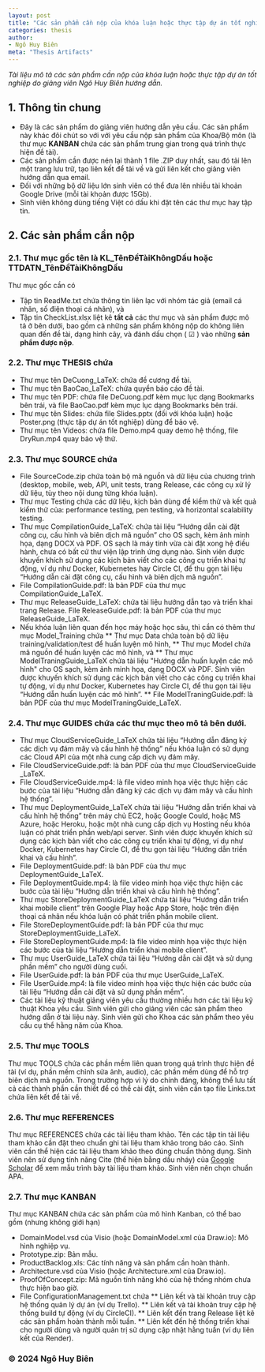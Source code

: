 ```yaml
---
layout: post
title: "Các sản phẩm cần nộp của khóa luận hoặc thực tập dự án tốt nghiệp"
categories: thesis
author:
- Ngô Huy Biên
meta: "Thesis Artifacts"
---
```

_Tài liệu mô tả các sản phẩm cần nộp của khóa luận hoặc thực tập dự án tốt nghiệp do giảng viên Ngô Huy Biên hướng dẫn._

## 1. Thông tin chung
* Đây là các sản phẩm do giảng viên hướng dẫn yêu cầu. Các sản phẩm này khác đôi chút so với với yêu cầu nộp sản phẩm của Khoa/Bộ môn (là thư mục **KANBAN** chứa các sản phẩm trung gian trong quá trình thực hiện đề tài).
* Các sản phẩm cần được nén lại thành 1 file .ZIP duy nhất, sau đó tải lên một trang lưu trữ, tạo liên kết để tải về và gửi liên kết cho giảng viên hướng dẫn qua email.
* Đối với những bộ dữ liệu lớn sinh viên có thể đưa lên nhiều tài khoản Google Drive (mỗi tài khoản được 15Gb).
* Sinh viên không dùng tiếng Việt có dấu khi đặt tên các thư mục hay tập tin.

## 2. Các sản phẩm cần nộp

### 2.1. Thư mục gốc tên là KL_TênĐềTàiKhôngDấu hoặc TTDATN_TênĐềTàiKhôngDấu
Thư mục gốc cần có
* Tập tin ReadMe.txt chứa thông tin liên lạc với nhóm tác giả (email cá nhân, số điện thoại cá nhân), và 
* Tập tin CheckList.xlsx liệt kê **tất cả** các thư mục và sản phẩm được mô tả ở bên dưới, bao gồm cả những sản phẩm không nộp do không liên quan đến đề tài, dạng hình cây, và đánh dấu chọn ( ☑ ) vào những **sản phẩm được nộp**.

### 2.2. Thư mục THESIS chứa
* Thư mục tên DeCuong_LaTeX: chứa đề cương đề tài.
* Thư mục tên BaoCao_LaTeX: chứa quyển báo cáo đề tài.
* Thư mục tên PDF: chứa file DeCuong.pdf kèm mục lục dạng Bookmarks bên trái, và file BaoCao.pdf kèm mục lục dạng Bookmarks bên trái.
* Thư mục tên Slides: chứa file Slides.pptx (đối với khóa luận) hoặc Poster.png (thực tập dự án tốt nghiệp) dùng để bảo vệ.
* Thư mục tên Videos: chứa file Demo.mp4 quay demo hệ thống, file DryRun.mp4 quay bảo vệ thử.

### 2.3. Thư mục SOURCE chứa
* File SourceCode.zip chứa toàn bộ mã nguồn và dữ liệu của chương trình (desktop, mobile, web, API, unit tests, trang Release, các công cụ xử lý dữ liệu, tùy theo nội dung từng khóa luận).
* Thư mục Testing chứa các dữ liệu, kịch bản dùng để kiểm thử và kết quả kiểm thử của: performance testing, pen testing, và horizontal scalability testing.
* Thư mục CompilationGuide_LaTeX: chứa tài liệu “Hướng dẫn cài đặt công cụ, cấu hình và biên dịch mã nguồn” cho OS sạch, kèm ảnh minh họa, dạng DOCX và PDF. OS sạch là máy tính vừa cài đặt xong hệ điều hành, chưa có bất cứ thư viện lập trình ứng dụng nào. Sinh viên được khuyến khích sử dụng các kịch bản viết cho các công cụ triển khai tự động, ví dụ như Docker, Kubernetes hay Circle CI, để thu gọn tài liệu “Hướng dẫn cài đặt công cụ, cấu hình và biên dịch mã nguồn”.
* File CompilationGuide.pdf: là bản PDF của thư mục CompilationGuide_LaTeX.
* Thư mục ReleaseGuide_LaTeX: chứa tài liệu hướng dẫn tạo và triển khai trang Release.
File ReleaseGuide.pdf: là bản PDF của thư mục ReleaseGuide_LaTeX.
* Nếu khóa luận liên quan đến học máy hoặc học sâu, thì cần có thêm thư mục Model_Training chứa 
** Thư mục Data chứa toàn bộ dữ liệu training/validation/test để huấn luyện mô hình, 
** Thư mục Model chứa mã nguồn để huấn luyện các mô hình, và
** Thư mục ModelTraningGuide_LaTeX chứa tài liệu "Hướng dẫn huấn luyện các mô hình" cho OS sạch, kèm ảnh minh họa, dạng DOCX và PDF. Sinh viên được khuyến khích sử dụng các kịch bản viết cho các công cụ triển khai tự động, ví dụ như Docker, Kubernetes hay Circle CI, để thu gọn tài liệu “Hướng dẫn huấn luyện các mô hình”.
** File ModelTraningGuide.pdf: là bản PDF của thư mục ModelTraningGuide_LaTeX.

### 2.4. Thư mục GUIDES chứa các thư mục theo mô tả bên dưới.
* Thư mục CloudServiceGuide_LaTeX chứa tài liệu “Hướng dẫn đăng ký các dịch vụ đám mây và cấu hình hệ thống” nếu khóa luận có sử dụng các Cloud API của một nhà cung cấp dịch vụ đám mây.
* File CloudServiceGuide.pdf: là bản PDF của thư mục CloudServiceGuide _LaTeX.
* File CloudServiceGuide.mp4: là file video minh họa việc thực hiện các bước của tài liệu “Hướng dẫn đăng ký các dịch vụ đám mây và cấu hình hệ thống”.
* Thư mục DeploymentGuide_LaTeX chứa tài liệu “Hướng dẫn triển khai và cấu hình hệ thống” trên máy chủ EC2, hoặc Google Could, hoặc MS Azure, hoặc Heroku, hoặc một nhà cung cấp dịch vụ Hosting nếu khóa luận có phát triển phần web/api server. Sinh viên được khuyến khích sử dụng các kịch bản viết cho các công cụ triển khai tự động, ví dụ như Docker, Kubernetes hay Circle CI, để thu gọn tài liệu “Hướng dẫn triển khai và cấu hình”.
* File DeploymentGuide.pdf: là bản PDF của thư mục DeploymentGuide_LaTeX.
* File DeploymentGuide.mp4: là file video minh họa việc thực hiện các bước của tài liệu “Hướng dẫn triển khai và cấu hình hệ thống”.
* Thư mục StoreDeploymentGuide_LaTeX chứa tài liệu “Hướng dẫn triển khai mobile client” trên Google Play hoặc App Store, hoặc trên điện thoại cá nhân nếu khóa luận có phát triển phần mobile client.
* File StoreDeploymentGuide.pdf: là bản PDF của thư mục StoreDeploymentGuide_LaTeX.
* File StoreDeploymentGuide.mp4: là file video minh họa việc thực hiện các bước của tài liệu “Hướng dẫn triển khai mobile client”.
* Thư mục UserGuide_LaTeX chứa tài liệu “Hướng dẫn cài đặt và sử dụng phần mềm” cho người dùng cuối.
* File UserGuide.pdf: là bản PDF của thư mục UserGuide_LaTeX.
* File UserGuide.mp4: là file video minh họa việc thực hiện các bước của tài liệu “Hướng dẫn cài đặt và sử dụng phần mềm”.
* Các tài liệu kỹ thuật giảng viên yêu cầu thường nhiều hơn các tài liệu kỹ thuật Khoa yêu cầu. Sinh viên gửi cho giảng viên các sản phẩm theo hướng dẫn ở tài liệu này. Sinh viên gửi cho Khoa các sản phẩm theo yêu cầu cụ thể hằng năm của Khoa.

### 2.5. Thư mục TOOLS
Thư mục TOOLS chứa các phần mềm liên quan trong quá trình thực hiện đề tài (ví dụ, phần mềm chỉnh sửa ảnh, audio), các phần mềm dùng để hỗ trợ biên dịch mã nguồn. Trong trường hợp vì lý do chính đáng, không thể lưu tất cả các thành phần cần thiết để có thể cài đặt, sinh viên cần tạo file Links.txt chứa liên kết để tải về.

### 2.6. Thư mục REFERENCES
Thư mục REFERENCES chứa các tài liệu tham khảo. Tên các tập tin tài liệu tham khảo cần đặt theo chuẩn ghi tài liệu tham khảo trong báo cáo. Sinh viên cần thể hiện các tài liệu tham khảo theo đúng chuẩn thông dụng. Sinh viên nên sử dụng tính năng Cite (thể hiện bằng dấu nháy) của [Google Scholar](https://scholar.google.com.vn/scholar?hl=en&as_sdt=0%2C5&q=Efficient+backprop) để xem mẫu trình bày tài liệu tham khảo. Sinh viên nên chọn chuẩn APA.

### 2.7. Thư mục KANBAN
Thư mục KANBAN chứa các sản phẩm của mô hình Kanban, có thể bao gồm (nhưng không giới hạn)
* DomainModel.vsd của Visio (hoặc DomainModel.xml của Draw.io): Mô hình nghiệp vụ.
* Prototype.zip: Bản mẫu.
* ProductBacklog.xls: Các tính năng và sản phẩm cần hoàn thành.
* Architecture.vsd của Visio (hoặc Architecture.xml của Draw.io).
* ProofOfConcept.zip: Mã nguồn tính năng khó của hệ thống nhóm chưa thực hiện bao giờ.
* File ConfigurationManagement.txt chứa
** Liên kết và tài khoản truy cập hệ thống quản lý dự án (ví dụ Trello).
** Liên kết và tài khoản truy cập hệ thống build tự động (ví dụ CircleCI).
** Liên kết đến trang Release liệt kê các sản phẩm hoàn thành mỗi tuần.
** Liên kết đến hệ thống triển khai cho người dùng và người quản trị sử dụng cập nhật hằng tuần (ví dụ liên kết của Render).

### &copy; 2024 Ngô Huy Biên
